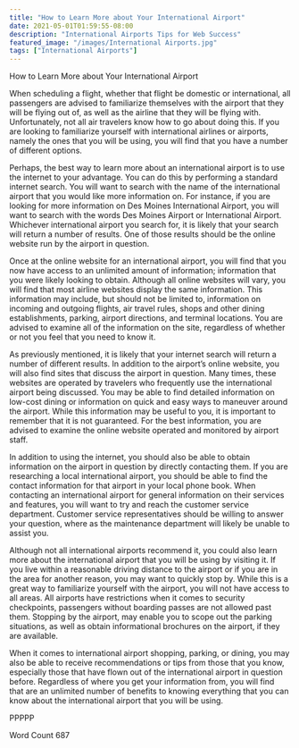 ```yaml
---
title: "How to Learn More about Your International Airport"
date: 2021-05-01T01:59:55-08:00
description: "International Airports Tips for Web Success"
featured_image: "/images/International Airports.jpg"
tags: ["International Airports"]
---
```


How to Learn More about Your International Airport

When scheduling a flight, whether that flight be domestic or international, all passengers are advised to familiarize themselves with the airport that they will be flying out of, as well as the airline that they will be flying with.  Unfortunately, not all air travelers know how to go about doing this. If you are looking to familiarize yourself with international airlines or airports, namely the ones that you will be using, you will find that you have a number of different options.

Perhaps, the best way to learn more about an international airport is to use the internet to your advantage. You can do this by performing a standard internet search. You will want to search with the name of the international airport that you would like more information on.  For instance, if you are looking for more information on Des Moines International Airport, you will want to search with the words Des Moines Airport or International Airport. Whichever international airport you search for, it is likely that your search will return a number of results. One of those results should be the online website run by the airport in question.

Once at the online website for an international airport, you will find that you now have access to an unlimited amount of information; information that you were likely looking to obtain. Although all online websites will vary, you will find that most airline websites display the same information. This information may include, but should not be limited to, information on incoming and outgoing flights, air travel rules, shops and other dining establishments, parking, airport directions, and terminal locations.  You are advised to examine all of the information on the site, regardless of whether or not you feel that you need to know it. 

As previously mentioned, it is likely that your internet search will return a number of different results. In addition to the airport’s online website, you will also find sites that discuss the airport in question.  Many times, these websites are operated by travelers who frequently use the international airport being discussed. You may be able to find detailed information on low-cost dining or information on quick and easy ways to maneuver around the airport.  While this information may be useful to you, it is important to remember that it is not guaranteed. For the best information, you are advised to examine the online website operated and monitored by airport staff.

In addition to using the internet, you should also be able to obtain information on the airport in question by directly contacting them. If you are researching a local international airport, you should be able to find the contact information for that airport in your local phone book.  When contacting an international airport for general information on their services and features, you will want to try and reach the customer service department. Customer service representatives should be willing to answer your question, where as the maintenance department will likely be unable to assist you.

Although not all international airports recommend it, you could also learn more about the international airport that you will be using by visiting it. If you live within a reasonable driving distance to the airport or if you are in the area for another reason, you may want to quickly stop by. While this is a great way to familiarize yourself with the airport, you will not have access to all areas. All airports have restrictions when it comes to security checkpoints, passengers without boarding passes are not allowed past them.  Stopping by the airport, may enable you to scope out the parking situations, as well as obtain informational brochures on the airport, if they are available.  

When it comes to international airport shopping, parking, or dining, you may also be able to receive recommendations or tips from those that you know, especially those that have flown out of the international airport in question before.  Regardless of where you get your information from, you will find that are an unlimited number of benefits to knowing everything that you can know about the international airport that you will be using.

PPPPP

Word Count 687  

